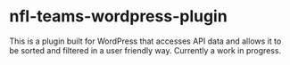 # nfl-teams-wordpress-plugin
This is a plugin built for WordPress that accesses API data and allows it to be sorted and filtered in a user friendly way. Currently a work in progress.
